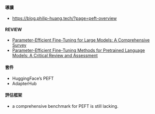 
#### 導讀
- https://blog.philip-huang.tech/?page=peft-overview

#### REVIEW
- [Parameter-Efficient Fine-Tuning for Large Models: A Comprehensive Survey](https://arxiv.org/abs/2403.14608)
- [Parameter-Efficient Fine-Tuning Methods for Pretrained Language Models: A Critical Review and Assessment](https://arxiv.org/abs/2312.12148)

#### 套件
- HuggingFace’s PEFT
- AdapterHub 

#### 評估框架
- a comprehensive benchmark for PEFT is still lacking. 
